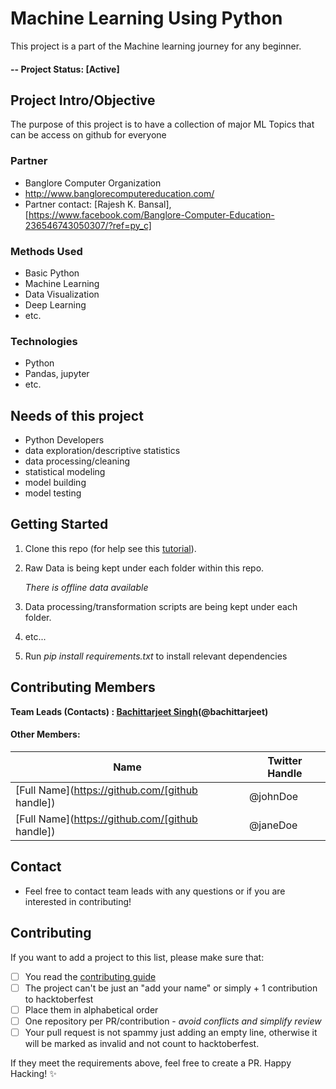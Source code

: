 # Machine Learning Using Python
This project is a part of the Machine learning journey for any beginner. 

#### -- Project Status: [Active]

## Project Intro/Objective
The purpose of this project is to have a collection of major ML Topics that can be access on github for everyone

### Partner
* Banglore Computer Organization
* http://www.banglorecomputereducation.com/
* Partner contact: [Rajesh K. Bansal], [https://www.facebook.com/Banglore-Computer-Education-236546743050307/?ref=py_c]

### Methods Used
* Basic Python
* Machine Learning
* Data Visualization
* Deep Learning
* etc.

### Technologies
* Python
* Pandas, jupyter
* etc. 

## Needs of this project

- Python Developers
- data exploration/descriptive statistics
- data processing/cleaning
- statistical modeling
- model building
- model testing

## Getting Started

1. Clone this repo (for help see this [tutorial](https://docs.github.com/en/free-pro-team@latest/github/creating-cloning-and-archiving-repositories/cloning-a-repository)).
2. Raw Data is being kept under each folder within this repo.

    *There is offline data available*
    
3. Data processing/transformation scripts are being kept under each folder. 
4. etc...

5. Run *pip install requirements.txt* to install relevant dependencies

## Contributing Members

**Team Leads (Contacts) : [Bachittarjeet Singh](https://github.com/bachittarjeet)(@bachittarjeet)**

#### Other Members:

|Name     |  Twitter Handle   | 
|---------|-----------------|
|[Full Name](https://github.com/[github handle])| @johnDoe        |
|[Full Name](https://github.com/[github handle]) |     @janeDoe    |

## Contact
* Feel free to contact team leads with any questions or if you are interested in contributing!

## Contributing

If you want to add a project to this list, please make sure that:

- [ ] You read the [contributing guide](https://github.com/Banglorians/Machine-Learning-Using-Python/blob/master/CONTRIBUTING.md)
- [ ] The project can't be just an "add your name" or simply + 1 contribution to hacktoberfest
- [ ] Place them in alphabetical order
- [ ] One repository per PR/contribution - _avoid conflicts and simplify review_
- [ ] Your pull request is not spammy just adding an empty line, otherwise it will be marked as invalid and not count to hacktoberfest.

If they meet the requirements above, feel free to create a PR. Happy Hacking! :sparkles: 
